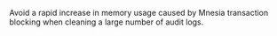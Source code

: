 Avoid a rapid increase in memory usage caused by Mnesia transaction blocking when cleaning a large number of audit logs.
